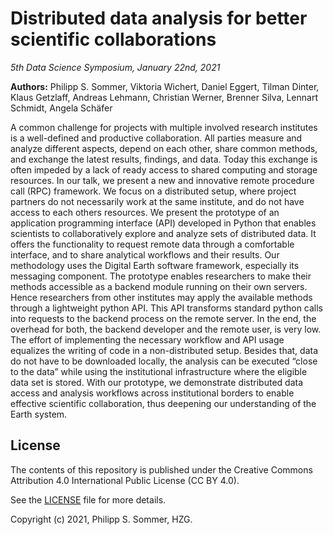 # Distributed data analysis for better scientific collaborations

_5th Data Science Symposium, January 22nd, 2021_

**Authors:** Philipp S. Sommer, Viktoria Wichert, Daniel Eggert, Tilman Dinter,
Klaus Getzlaff, Andreas Lehmann, Christian Werner, Brenner Silva,
Lennart Schmidt, Angela Schäfer

A common challenge for projects with multiple involved research institutes is a well-defined and productive collaboration. All parties measure and analyze different aspects, depend on each other, share common methods, and exchange the latest results, findings, and data. Today this exchange is often impeded by a lack of ready access to shared computing and storage resources. In our talk, we present a new and innovative remote procedure call (RPC) framework. We focus on a distributed setup, where project partners do not necessarily work at the same institute, and do not have access to each others resources.
We present the prototype of an application programming interface (API) developed in Python that enables scientists to collaboratively explore and analyze sets of distributed data. It offers the functionality to request remote data through a comfortable interface, and to share analytical workflows and their results. Our methodology uses the Digital Earth software framework, especially its messaging component. The prototype enables researchers to make their methods accessible as a backend module running on their own servers. Hence researchers from other institutes may apply the available methods through a lightweight python API. This API transforms standard python calls into requests to the backend process on the remote server. In the end, the overhead for both, the backend developer and the remote user, is very low. The effort of implementing the necessary workflow and API usage equalizes the writing of code in a non-distributed setup. Besides that, data do not have to be downloaded locally, the analysis can be executed “close to the data” while using the institutional infrastructure where the eligible data set is stored.
With our prototype, we demonstrate distributed data access and analysis workflows across institutional borders to enable effective scientific collaboration, thus deepening our understanding of the Earth system.


## License

The contents of this repository is published under the Creative Commons
Attribution 4.0 International Public License (CC BY 4.0).

See the [LICENSE](LICENSE) file for more details.

Copyright (c) 2021, Philipp S. Sommer, HZG.
